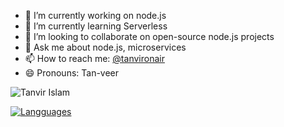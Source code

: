 - 🔭 I’m currently working on node.js
- 🌱 I’m currently learning Serverless
- 👯 I’m looking to collaborate on open-source node.js projects 
- 💬 Ask me about node.js, microservices
- 📫 How to reach me: [@tanvironair](https://www.twitter.com/tanvironair)
- 😄 Pronouns: Tan-veer

![Tanvir Islam](https://github-readme-stats.vercel.app/api?username=tanvirrb&count_private=true&show_icons=true&include_all_commits=true&theme=nightowl)

[![Langguages](https://github-readme-stats.vercel.app/api/top-langs/?username=tanvirrb&hide=php,stylus,java&langs_count=10&theme=nightowl)]()
